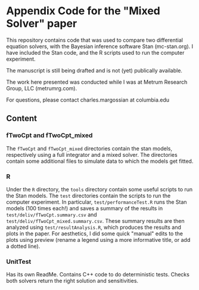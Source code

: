 # Appendix Code for the "Mixed Solver" paper

This repository contains code that was used to compare two
differential equation solvers, with the Bayesian inference
software Stan (mc-stan.org). I have included the Stan code, and
the R scripts used to run the computer experiment.

The manuscript is still being drafted and is not (yet) publically
available.

The work here presented was conducted while I was at Metrum
Research Group, LLC (metrumrg.com).

For questions, please contact charles.margossian at columbia.edu


## Content

### fTwoCpt and fTwoCpt_mixed
The `fTwoCpt` and `fTwoCpt_mixed` directories contain the stan
models, respectively using a full integrator and a mixed
solver. The directories contain some additional files to
simulate data to which the models get fitted.


### R
Under the `R` directory, the `tools` directory contain
some useful scripts to run the Stan models. The `test`
directories contain the scripts to run the computer
experiment. In particular, `test/performanceTest.R` runs the Stan
models (100 times each!) and saves a summary of the results
in `test/deliv/fTwoCpt.summary.csv` and `test/deliv/fTwoCpt_mixed.summary.csv`. These summary results
are then analyzed using `test/resultAnalysis.R`, which produces
the results and plots in the paper. For aesthetics, I did some
quick "manual" edits to the plots using preview (rename a legend
using a more informative title, or add a dotted line).

### UnitTest
Has its own ReadMe. Contains C++ code to do deterministic tests.
Checks both solvers return the right solution and sensitivities.
